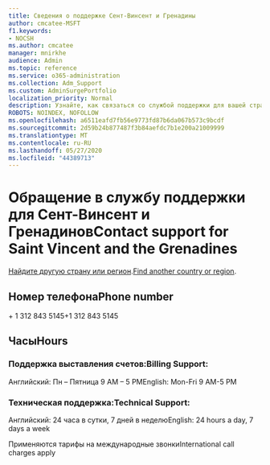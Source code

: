 ```yaml
---
title: Сведения о поддержке Сент-Винсент и Гренадины
author: cmcatee-MSFT
f1.keywords:
- NOCSH
ms.author: cmcatee
manager: mnirkhe
audience: Admin
ms.topic: reference
ms.service: o365-administration
ms.collection: Adm_Support
ms.custom: AdminSurgePortfolio
localization_priority: Normal
description: Узнайте, как связаться со службой поддержки для вашей страны или региона.
ROBOTS: NOINDEX, NOFOLLOW
ms.openlocfilehash: a6511eafd7fb56e9773fd87b6da067b573c9bcdf
ms.sourcegitcommit: 2d59b24b877487f3b84aefdc7b1e200a21009999
ms.translationtype: MT
ms.contentlocale: ru-RU
ms.lasthandoff: 05/27/2020
ms.locfileid: "44389713"
---
```

# <a name="contact-support-for-saint-vincent-and-the-grenadines"></a><span data-ttu-id="daa55-103">Обращение в службу поддержки для Сент-Винсент и Гренадинов</span><span class="sxs-lookup"><span data-stu-id="daa55-103">Contact support for Saint Vincent and the Grenadines</span></span>

<span data-ttu-id="daa55-104">[Найдите другую страну или регион](../contact-support-for-business-products.md).</span><span class="sxs-lookup"><span data-stu-id="daa55-104">[Find another country or region](../contact-support-for-business-products.md).</span></span>

## <a name="phone-number"></a><span data-ttu-id="daa55-105">Номер телефона</span><span class="sxs-lookup"><span data-stu-id="daa55-105">Phone number</span></span>
<span data-ttu-id="daa55-106">+ 1 312 843 5145</span><span class="sxs-lookup"><span data-stu-id="daa55-106">+1 312 843 5145</span></span>

## <a name="hours"></a><span data-ttu-id="daa55-107">Часы</span><span class="sxs-lookup"><span data-stu-id="daa55-107">Hours</span></span>
### <a name="billing-support"></a><span data-ttu-id="daa55-108">Поддержка выставления счетов:</span><span class="sxs-lookup"><span data-stu-id="daa55-108">Billing Support:</span></span>

<span data-ttu-id="daa55-109">Английский: Пн – Пятница 9 AM – 5 PM</span><span class="sxs-lookup"><span data-stu-id="daa55-109">English: Mon-Fri 9 AM-5 PM</span></span>

### <a name="technical-support"></a><span data-ttu-id="daa55-110">Техническая поддержка:</span><span class="sxs-lookup"><span data-stu-id="daa55-110">Technical Support:</span></span>

<span data-ttu-id="daa55-111">Английский: 24 часа в сутки, 7 дней в неделю</span><span class="sxs-lookup"><span data-stu-id="daa55-111">English: 24 hours a day, 7 days a week</span></span>

<span data-ttu-id="daa55-112">Применяются тарифы на международные звонки</span><span class="sxs-lookup"><span data-stu-id="daa55-112">International call charges apply</span></span>
